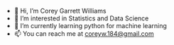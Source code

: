 - 👋 Hi, I’m Corey Garrett Williams
- 👀 I’m interested in Statistics and Data Science
- 🌱 I’m currently learning python for machine learning
- 📫 You can reach me at coreyw.184@gmail.com

<!---
GarrettWilliams184/GarrettWilliams184 is a ✨ special ✨ repository because its `README.md` (this file) appears on your GitHub profile.
You can click the Preview link to take a look at your changes.
--->
